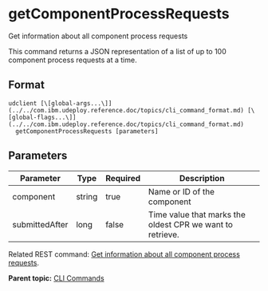 # getComponentProcessRequests

Get information about all component process requests

This command returns a JSON representation of a list of up to 100 component process requests at a time.

## Format

```
udclient [\[global-args...\]](../../com.ibm.udeploy.reference.doc/topics/cli_command_format.md) [\[global-flags...\]](../../com.ibm.udeploy.reference.doc/topics/cli_command_format.md)
  getComponentProcessRequests [parameters]
```

## Parameters

|Parameter|Type|Required|Description|
|---------|----|--------|-----------|
|component|string|true|Name or ID of the component|
|submittedAfter|long|false|Time value that marks the oldest CPR we want to retrieve.|

Related REST command: [Get information about all component process requests](rest_cli_componentprocessrequest_info_get.md).

**Parent topic:** [CLI Commands](../../com.ibm.udeploy.reference.doc/topics/cli_commands.md)

